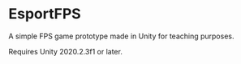 # EsportFPS
A simple FPS game prototype made in Unity for teaching purposes.

Requires Unity 2020.2.3f1 or later.
